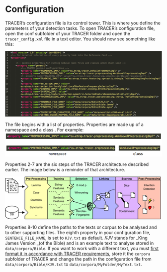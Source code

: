 # Configuration

TRACER’s configuration file is its control tower. This is where you define the parameters of your detection tasks. To open TRACER’s configuration file, open the conf subfolder of your TRACER folder and open the `tracer_config.xml` file in a text editor. You should now see something like this:

![](/assets/config-file.png)

The file begins with a list of properties. Properties are  made up of a namespace and a class . For example:![](/assets/namespace-class.png)

Properties 2-7 are the six steps of the TRACER architecture described earlier. The image below is a reminder of that architecture.

![](/assets/architecture.png)

Properties 8-10 define the paths to the texts or corpus to be analysed and to other supporting files. The eighth property in your configuration file, `SENTENCE_FILE_NAME`, is set to `KJV.txt` as default. _KJV_ stands for _King James Version _\(of the Bible\) and is an example text to analyse stored in `data/corpora/Bible`. If you want to work with a different text, you must [first format it in accordance with TRACER requirements](/corpus-preparation.md), store it the `corpora` subfolder of TRACER and change the path in the configuration file from `data/corpora/Bible/KJV.txt` to `data/corpora/MyFolder/MyText.txt`.

